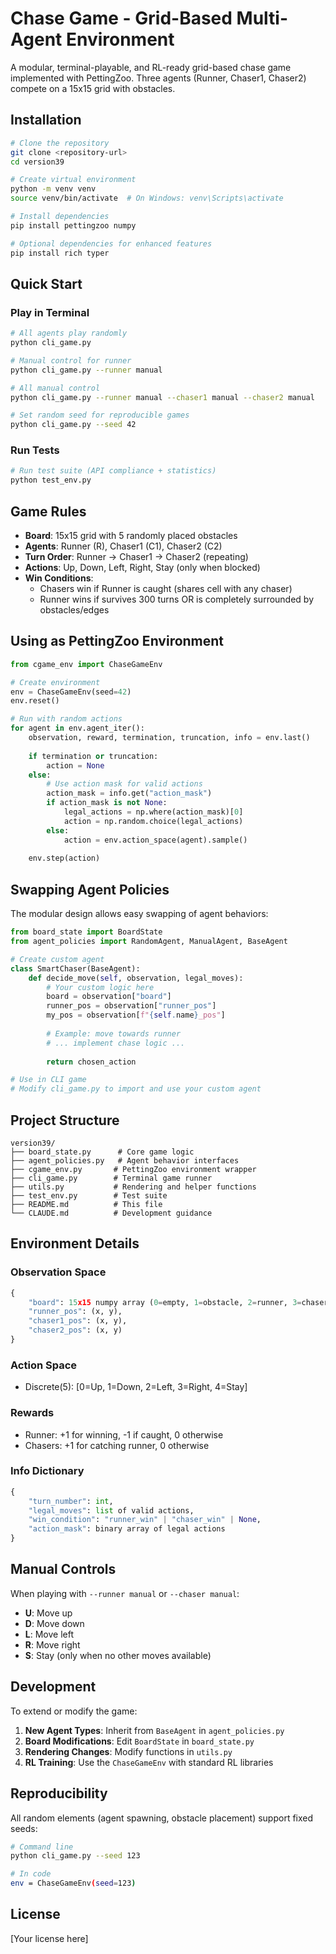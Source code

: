 # Chase Game - Grid-Based Multi-Agent Environment

A modular, terminal-playable, and RL-ready grid-based chase game implemented with PettingZoo. Three agents (Runner, Chaser1, Chaser2) compete on a 15x15 grid with obstacles.

## Installation

```bash
# Clone the repository
git clone <repository-url>
cd version39

# Create virtual environment
python -m venv venv
source venv/bin/activate  # On Windows: venv\Scripts\activate

# Install dependencies
pip install pettingzoo numpy

# Optional dependencies for enhanced features
pip install rich typer
```

## Quick Start

### Play in Terminal

```bash
# All agents play randomly
python cli_game.py

# Manual control for runner
python cli_game.py --runner manual

# All manual control
python cli_game.py --runner manual --chaser1 manual --chaser2 manual

# Set random seed for reproducible games
python cli_game.py --seed 42
```

### Run Tests

```bash
# Run test suite (API compliance + statistics)
python test_env.py
```

## Game Rules

- **Board**: 15x15 grid with 5 randomly placed obstacles
- **Agents**: Runner (R), Chaser1 (C1), Chaser2 (C2)
- **Turn Order**: Runner → Chaser1 → Chaser2 (repeating)
- **Actions**: Up, Down, Left, Right, Stay (only when blocked)
- **Win Conditions**:
  - Chasers win if Runner is caught (shares cell with any chaser)
  - Runner wins if survives 300 turns OR is completely surrounded by obstacles/edges

## Using as PettingZoo Environment

```python
from cgame_env import ChaseGameEnv

# Create environment
env = ChaseGameEnv(seed=42)
env.reset()

# Run with random actions
for agent in env.agent_iter():
    observation, reward, termination, truncation, info = env.last()
    
    if termination or truncation:
        action = None
    else:
        # Use action mask for valid actions
        action_mask = info.get("action_mask")
        if action_mask is not None:
            legal_actions = np.where(action_mask)[0]
            action = np.random.choice(legal_actions)
        else:
            action = env.action_space(agent).sample()
    
    env.step(action)
```

## Swapping Agent Policies

The modular design allows easy swapping of agent behaviors:

```python
from board_state import BoardState
from agent_policies import RandomAgent, ManualAgent, BaseAgent

# Create custom agent
class SmartChaser(BaseAgent):
    def decide_move(self, observation, legal_moves):
        # Your custom logic here
        board = observation["board"]
        runner_pos = observation["runner_pos"]
        my_pos = observation[f"{self.name}_pos"]
        
        # Example: move towards runner
        # ... implement chase logic ...
        
        return chosen_action

# Use in CLI game
# Modify cli_game.py to import and use your custom agent
```

## Project Structure

```
version39/
├── board_state.py      # Core game logic
├── agent_policies.py   # Agent behavior interfaces
├── cgame_env.py       # PettingZoo environment wrapper
├── cli_game.py        # Terminal game runner
├── utils.py           # Rendering and helper functions
├── test_env.py        # Test suite
├── README.md          # This file
└── CLAUDE.md          # Development guidance
```

## Environment Details

### Observation Space
```python
{
    "board": 15x15 numpy array (0=empty, 1=obstacle, 2=runner, 3=chaser1, 4=chaser2),
    "runner_pos": (x, y),
    "chaser1_pos": (x, y),
    "chaser2_pos": (x, y)
}
```

### Action Space
- Discrete(5): [0=Up, 1=Down, 2=Left, 3=Right, 4=Stay]

### Rewards
- Runner: +1 for winning, -1 if caught, 0 otherwise
- Chasers: +1 for catching runner, 0 otherwise

### Info Dictionary
```python
{
    "turn_number": int,
    "legal_moves": list of valid actions,
    "win_condition": "runner_win" | "chaser_win" | None,
    "action_mask": binary array of legal actions
}
```

## Manual Controls

When playing with `--runner manual` or `--chaser manual`:
- **U**: Move up
- **D**: Move down
- **L**: Move left
- **R**: Move right
- **S**: Stay (only when no other moves available)

## Development

To extend or modify the game:

1. **New Agent Types**: Inherit from `BaseAgent` in `agent_policies.py`
2. **Board Modifications**: Edit `BoardState` in `board_state.py`
3. **Rendering Changes**: Modify functions in `utils.py`
4. **RL Training**: Use the `ChaseGameEnv` with standard RL libraries

## Reproducibility

All random elements (agent spawning, obstacle placement) support fixed seeds:

```bash
# Command line
python cli_game.py --seed 123

# In code
env = ChaseGameEnv(seed=123)
```

## License

[Your license here]